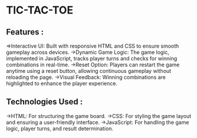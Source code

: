 # TIC-TAC-TOE

## Features :
=>Interactive UI: Built with responsive HTML and CSS to ensure smooth gameplay across devices.
->Dynamic Game Logic: The game logic, implemented in JavaScript, tracks player turns and checks for winning combinations in real-time.
->Reset Option: Players can restart the game anytime using a reset button, allowing continuous gameplay without reloading the page.
->Visual Feedback: Winning combinations are highlighted to enhance the player experience.

## Technologies Used :
->HTML: For structuring the game board.
->CSS: For styling the game layout and ensuring a user-friendly interface.
->JavaScript: For handling the game logic, player turns, and result determination.
